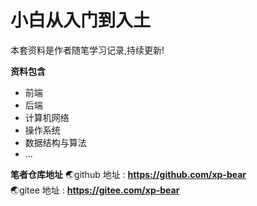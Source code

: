# 小白从入门到入土

本套资料是作者随笔学习记录,持续更新! 

**资料包含**

- 前端
- 后端
- 计算机网络
- 操作系统
- 数据结构与算法
- ...



**笔者仓库地址**
:earth_asia:github 地址 : **https://github.com/xp-bear** <br/>
:earth_asia:gitee 地址 : **https://gitee.com/xp-bear**
